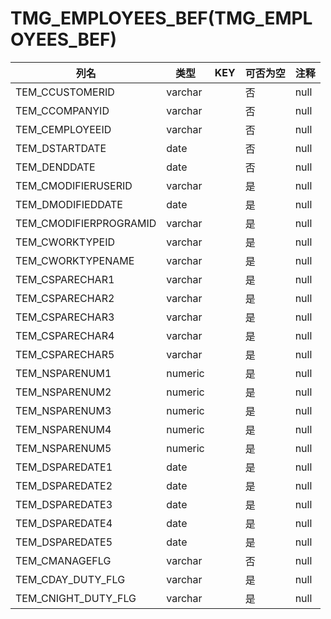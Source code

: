 # TMG_EMPLOYEES_BEF(TMG_EMPLOYEES_BEF)
| 列名   | 类型   | KEY  | 可否为空 | 注释   |
| ---- | ---- | ---- | ---- | ---- |
|TEM_CCUSTOMERID|varchar||否|null|
|TEM_CCOMPANYID|varchar||否|null|
|TEM_CEMPLOYEEID|varchar||否|null|
|TEM_DSTARTDATE|date||否|null|
|TEM_DENDDATE|date||否|null|
|TEM_CMODIFIERUSERID|varchar||是|null|
|TEM_DMODIFIEDDATE|date||是|null|
|TEM_CMODIFIERPROGRAMID|varchar||是|null|
|TEM_CWORKTYPEID|varchar||是|null|
|TEM_CWORKTYPENAME|varchar||是|null|
|TEM_CSPARECHAR1|varchar||是|null|
|TEM_CSPARECHAR2|varchar||是|null|
|TEM_CSPARECHAR3|varchar||是|null|
|TEM_CSPARECHAR4|varchar||是|null|
|TEM_CSPARECHAR5|varchar||是|null|
|TEM_NSPARENUM1|numeric||是|null|
|TEM_NSPARENUM2|numeric||是|null|
|TEM_NSPARENUM3|numeric||是|null|
|TEM_NSPARENUM4|numeric||是|null|
|TEM_NSPARENUM5|numeric||是|null|
|TEM_DSPAREDATE1|date||是|null|
|TEM_DSPAREDATE2|date||是|null|
|TEM_DSPAREDATE3|date||是|null|
|TEM_DSPAREDATE4|date||是|null|
|TEM_DSPAREDATE5|date||是|null|
|TEM_CMANAGEFLG|varchar||否|null|
|TEM_CDAY_DUTY_FLG|varchar||是|null|
|TEM_CNIGHT_DUTY_FLG|varchar||是|null|
